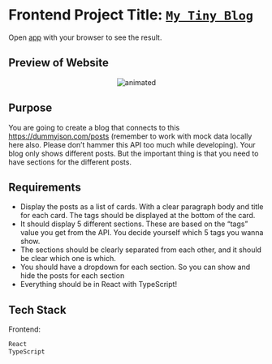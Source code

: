 # Frontend Project Title: [`My Tiny Blog`](https://velvety-mousse-60b7c6.netlify.app/)

Open [app](https://velvety-mousse-60b7c6.netlify.app/) with your browser to see the result.

## Preview of Website

<p align="center">
  <img src="https://user-images.githubusercontent.com/52775977/212927393-c08cd1b5-b5c4-4e5b-9afc-874eadd670db.gif" alt="animated" />
</p>

## Purpose

You are going to create a blog that connects to this https://dummyjson.com/posts (remember to work with mock data locally here also. Please don’t hammer this API too much while developing). Your blog only shows different posts. But the important thing is that you need to have sections for the different posts.

## Requirements

- Display the posts as a list of cards. With a clear paragraph body and title for each card. The tags should be displayed at the bottom of the card.
- It should display 5 different sections. These are based on the “tags” value you get from the API. You decide yourself which 5 tags you wanna show.
- The sections should be clearly separated from each other, and it should be clear which one is which.
- You should have a dropdown for each section. So you can show and hide the posts for each section
- Everything should be in React with TypeScript!

## Tech Stack

Frontend:

```bash
React
TypeScript
```

